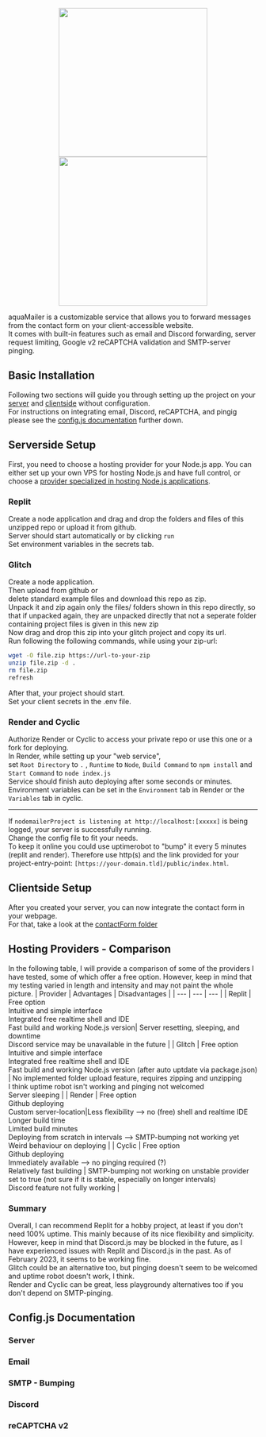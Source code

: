 
<p style = "line-height:1" align="center">

<img src="https://user-images.githubusercontent.com/84229101/221287362-206f6e1f-6f0f-42cf-a9f0-cf59c6e722da.svg#gh-dark-mode-only"  width="300">
<img src="https://user-images.githubusercontent.com/84229101/221295203-dd89d8ee-92ac-43f9-b27b-7d065127789c.svg#gh-light-mode-only"  width="300">
</p>

aquaMailer is a customizable service that allows you to forward messages from the contact form on your client-accessible website.\
It comes with built-in features such as email and Discord forwarding, server request limiting, Google v2 reCAPTCHA validation and SMTP-server pinging.

## Basic Installation

Following two sections will guide you through setting up the project on your [server](#serverside-setup) and [clientside](#clientside-setup) without configuration.\
For instructions on integrating email, Discord, reCAPTCHA, and pingig please see the [config.js documentation](#configjs-documentation) further down.

## Serverside Setup
First, you need to choose a hosting provider for your Node.js app. You can either set up your own VPS for hosting Node.js and have full control, or choose a [provider specialized in hosting Node.js applications](#hosting-providers---comparison).
### Replit
Create a node application and drag and drop the folders and files of this unzipped repo or upload it from github.\
Server should start automatically or by clicking `run`\
Set environment variables in the secrets tab.
### Glitch
Create a node application.\
Then upload from github or\
delete standard example files and download this repo as zip.\
Unpack it and zip again only the files/ folders shown in this repo directly, so that if unpacked again, they are unpacked directly that not a seperate folder containing project files is given in this new zip\
Now drag and drop this zip into your glitch project and copy its url.\
Run following the following commands, while using your zip-url:
```bash
wget -O file.zip https://url-to-your-zip
unzip file.zip -d .
rm file.zip
refresh
```
After that, your project should start.\
Set your client secrets in the .env file.

### Render and Cyclic
Authorize Render or Cyclic to access your private repo or use this one or a fork for deploying.\
In Render, while setting up your "web service",\
set `Root Directory` to `.` , `Runtime` to `Node`, `Build Command` to `npm install` and `Start Command` to `node index.js`\
Service should finish auto deploying after some seconds or minutes.\
Environment variables can be set in the `Environment` tab in Render or the `Variables` tab in cyclic.

---



If `nodemailerProject is listening at http://localhost:[xxxxx]` is being logged, your server is successfully running.\
Change the config file to fit your needs.\
To keep it online you could use uptimerobot to "bump" it every 5 minutes (replit and render). Therefore use http(s) and the link provided for your project-entry-point: `[https://your-domain.tld]/public/index.html`.

## Clientside Setup
After you created your server, you can now integrate the contact form in your webpage.\
For that, take a look at the [contactForm folder](contactForm)

## Hosting Providers - Comparison
In the following table, I will provide a comparison of some of the providers I have tested, some of which offer a free option. However, keep in mind that my testing varied in length and intensity and may not paint the whole picture.
| Provider | Advantages | Disadvantages |
| --- | --- | --- |
| Replit | Free option<br>Intuitive and simple interface<br>Integrated free realtime shell and IDE<br>Fast build and working Node.js version| Server resetting, sleeping, and downtime<br>Discord service may be unavailable in the future |
| Glitch | Free option<br>Intuitive and simple interface<br>Integrated free realtime shell and IDE<br>Fast build and working Node.js version (after auto uptdate via package.json) | No implemented folder upload feature, requires zipping and unzipping<br>I think uptime robot isn't working and pinging not welcomed<br>Server sleeping |
| Render | Free option<br>Github deploying<br>Custom server-location|Less flexibility --> no (free) shell and realtime IDE<br>Longer build time<br>Limited build minutes<br>Deploying from scratch in intervals --> SMTP-bumping not working yet<br>Weird behaviour on deploying |
| Cyclic | Free option<br>Github deploying<br>Immediately available  --> no pinging required (?)<br>Relatively fast building | SMTP-bumping not working on unstable provider set to true (not sure if it is stable, especially on longer intervals)<br>Discord feature not fully working |
### Summary
Overall, I can recommend Replit for a hobby project, at least if you don't need 100% uptime. This mainly because of its nice flexibility and simplicity. However, keep in mind that Discord.js may be blocked in the future, as I have experienced issues with Replit and Discord.js in the past. As of February 2023, it seems to be working fine.\
Glitch could be an alternative too, but pinging doesn't seem to be welcomed and uptime robot doesn't work, I think.\
Render and Cyclic can be great, less playgroundy alternatives too if you don't depend on SMTP-pinging.


## Config.js Documentation
### Server
### Email
### SMTP - Bumping
### Discord
### reCAPTCHA v2
